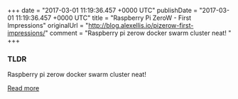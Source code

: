 +++
date = "2017-03-01 11:19:36.457 +0000 UTC"
publishDate = "2017-03-01 11:19:36.457 +0000 UTC"
title = "Raspberry Pi ZeroW - First Impressions"
originalUrl = "http://blog.alexellis.io/pizerow-first-impressions/"
comment = "Raspberry pi zerow docker swarm cluster neat! "
+++

### TLDR

Raspberry pi zerow docker swarm cluster neat!

[Read more](http://blog.alexellis.io/pizerow-first-impressions/)
